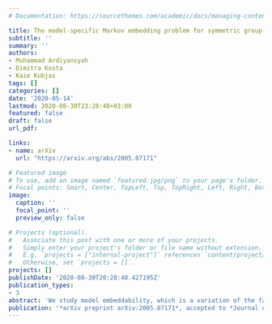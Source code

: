 ```yaml
---
# Documentation: https://sourcethemes.com/academic/docs/managing-content/

title: The model-specific Markov embedding problem for symmetric group-based models
subtitle: ''
summary: ''
authors:
- Muhammad Ardiyansyah
- Dimitra Kosta
- Kaie Kubjas
tags: []
categories: []
date: '2020-05-14'
lastmod: 2020-08-30T23:28:48+03:00
featured: false
draft: false
url_pdf: 

links:
- name: arXiv
  url: "https://arxiv.org/abs/2005.07171"

# Featured image
# To use, add an image named `featured.jpg/png` to your page's folder.
# Focal points: Smart, Center, TopLeft, Top, TopRight, Left, Right, BottomLeft, Bottom, BottomRight.
image:
  caption: ''
  focal_point: ''
  preview_only: false

# Projects (optional).
#   Associate this post with one or more of your projects.
#   Simply enter your project's folder or file name without extension.
#   E.g. `projects = ["internal-project"]` references `content/project/deep-learning/index.md`.
#   Otherwise, set `projects = []`.
projects: []
publishDate: '2020-08-30T20:28:48.427195Z'
publication_types:
- 3
abstract: 'We study model embeddability, which is a variation of the famous embedding problem in probability theory, when apart from the requirement that the Markov matrix is the matrix exponential of a rate matrix, we additionally ask that the rate matrix follows the model structure. We provide a characterisation of model embeddable Markov matrices corresponding to symmetric group-based phylogenetic models. In particular, we provide necessary and sufficient conditions in terms of the eigenvalues of symmetric group-based matrices. To showcase our main result on model embeddability, we provide an application to hachimoji models, which are eight-state models for synthetic DNA. Moreover, our main result on model embeddability, enables us to compute the volume of the set of model embeddable Markov matrices relative to the volume of other relevant sets of Markov matrices within the model.'
publication: '*arXiv preprint arXiv:2005.07171*, accepted to *Journal of Mathematical Biology* '
---
```

